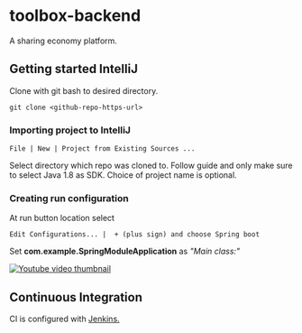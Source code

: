 # toolbox-backend
A sharing economy platform.

## Getting started IntelliJ
Clone with git bash to desired directory.
    
    git clone <github-repo-https-url>

### Importing project to IntelliJ

    File | New | Project from Existing Sources ...
Select directory which repo was cloned to.
Follow guide and only make sure to select Java 1.8 as SDK.
Choice of project name is optional.

### Creating run configuration

At run button location select
    
    Edit Configurations... |  + (plus sign) and choose Spring boot
Set **com.example.SpringModuleApplication** as *"Main class:"*

[![Youtube video thumbnail](http://img.youtube.com/vi/3zMTBdWCFfM/hqdefault.jpg)](https://youtu.be/3zMTBdWCFfM "Getting started")

## Continuous Integration
CI is configured with [Jenkins.](http://81.224.130.14:8080/)
